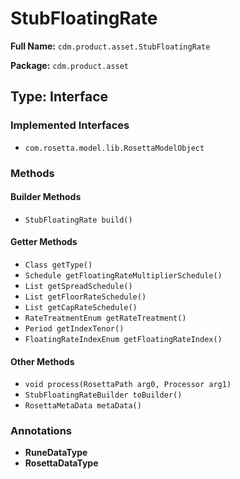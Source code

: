 # StubFloatingRate

**Full Name:** `cdm.product.asset.StubFloatingRate`

**Package:** `cdm.product.asset`

## Type: Interface

### Implemented Interfaces

- `com.rosetta.model.lib.RosettaModelObject`

### Methods

#### Builder Methods

- `StubFloatingRate build()`

#### Getter Methods

- `Class getType()`
- `Schedule getFloatingRateMultiplierSchedule()`
- `List getSpreadSchedule()`
- `List getFloorRateSchedule()`
- `List getCapRateSchedule()`
- `RateTreatmentEnum getRateTreatment()`
- `Period getIndexTenor()`
- `FloatingRateIndexEnum getFloatingRateIndex()`

#### Other Methods

- `void process(RosettaPath arg0, Processor arg1)`
- `StubFloatingRateBuilder toBuilder()`
- `RosettaMetaData metaData()`

### Annotations

- **RuneDataType**
- **RosettaDataType**

